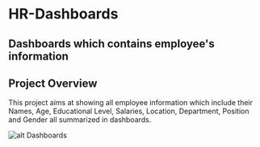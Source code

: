 # HR-Dashboards

## Dashboards which contains employee's information 

## Project Overview
This project aims at showing all employee information which include their Names, Age, Educational Level, Salaries, Location, Department, Position and Gender all summarized in dashboards.

   ![alt Dashboards]()
   


